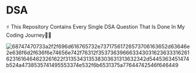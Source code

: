 # DSA
⚡ This Repository Contains Every Single DSA Question That Is Done In My Coding Journey👨‍💻

![68747470733a2f2f696d616765732e73717561726573706163652d63646e2e636f6d2f636f6e74656e742f76312f3537363966633430316236333162616231616464623261622f313534313538303631313632342d5445363451474b524a4738535741495553374e532f6b6531375a77644742546f646449](https://user-images.githubusercontent.com/115020401/205456416-89258d74-a49f-462d-83c5-b8515250d3f6.gif)

